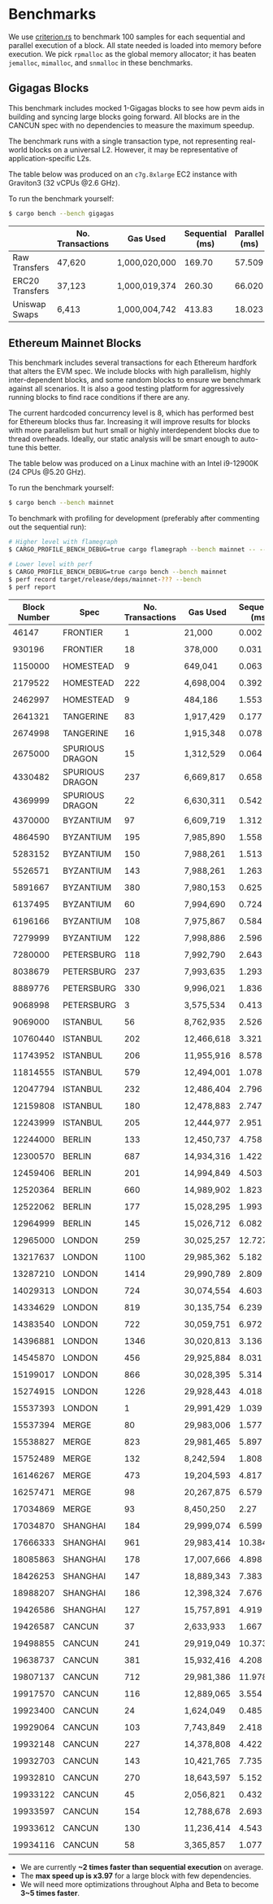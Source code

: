 # Benchmarks

We use [criterion.rs](https://github.com/bheisler/criterion.rs) to benchmark 100 samples for each sequential and parallel execution of a block. All state needed is loaded into memory before execution. We pick `rpmalloc` as the global memory allocator; it has beaten `jemalloc`, `mimalloc`, and `snmalloc` in these benchmarks.

## Gigagas Blocks

This benchmark includes mocked 1-Gigagas blocks to see how pevm aids in building and syncing large blocks going forward. All blocks are in the CANCUN spec with no dependencies to measure the maximum speedup.

The benchmark runs with a single transaction type, not representing real-world blocks on a universal L2. However, it may be representative of application-specific L2s.

The table below was produced on an `c7g.8xlarge` EC2 instance with Graviton3 (32 vCPUs @2.6 GHz).

To run the benchmark yourself:

```sh
$ cargo bench --bench gigagas
```

|                 | No. Transactions | Gas Used      | Sequential (ms) | Parallel (ms) | Speedup     |
| --------------- | ---------------- | ------------- | --------------- | ------------- | ----------- |
| Raw Transfers   | 47,620           | 1,000,020,000 | 169.70          | 57.509        | 🟢2.95      |
| ERC20 Transfers | 37,123           | 1,000,019,374 | 260.30          | 66.020        | 🟢3.94      |
| Uniswap Swaps   | 6,413            | 1,000,004,742 | 413.83          | 18.023        | 🟢**22.96** |

## Ethereum Mainnet Blocks

This benchmark includes several transactions for each Ethereum hardfork that alters the EVM spec. We include blocks with high parallelism, highly inter-dependent blocks, and some random blocks to ensure we benchmark against all scenarios. It is also a good testing platform for aggressively running blocks to find race conditions if there are any.

The current hardcoded concurrency level is 8, which has performed best for Ethereum blocks thus far. Increasing it will improve results for blocks with more parallelism but hurt small or highly interdependent blocks due to thread overheads. Ideally, our static analysis will be smart enough to auto-tune this better.

The table below was produced on a Linux machine with an Intel i9-12900K (24 CPUs @5.20 GHz).

To run the benchmark yourself:

```sh
$ cargo bench --bench mainnet
```

To benchmark with profiling for development (preferably after commenting out the sequential run):

```sh
# Higher level with flamegraph
$ CARGO_PROFILE_BENCH_DEBUG=true cargo flamegraph --bench mainnet -- --bench

# Lower level with perf
$ CARGO_PROFILE_BENCH_DEBUG=true cargo bench --bench mainnet
$ perf record target/release/deps/mainnet-??? --bench
$ perf report
```

| Block Number | Spec            | No. Transactions | Gas Used   | Sequential (ms) | Parallel (ms) | Speedup    |
| ------------ | --------------- | ---------------- | ---------- | --------------- | ------------- | ---------- |
| 46147        | FRONTIER        | 1                | 21,000     | 0.002           | 0.002         | ⚪1        |
| 930196       | FRONTIER        | 18               | 378,000    | 0.031           | 0.031         | ⚪1        |
| 1150000      | HOMESTEAD       | 9                | 649,041    | 0.063           | 0.063         | ⚪1        |
| 2179522      | HOMESTEAD       | 222              | 4,698,004  | 0.392           | 0.261         | 🟢1.5      |
| 2462997      | HOMESTEAD       | 9                | 484,186    | 1.553           | 1.539         | ⚪1        |
| 2641321      | TANGERINE       | 83               | 1,917,429  | 0.177           | 0.174         | ⚪1        |
| 2674998      | TANGERINE       | 16               | 1,915,348  | 0.078           | 0.078         | ⚪1        |
| 2675000      | SPURIOUS DRAGON | 15               | 1,312,529  | 0.064           | 0.064         | ⚪1        |
| 4330482      | SPURIOUS DRAGON | 237              | 6,669,817  | 0.658           | 0.283         | 🟢2.32     |
| 4369999      | SPURIOUS DRAGON | 22               | 6,630,311  | 0.542           | 0.303         | 🟢1.79     |
| 4370000      | BYZANTIUM       | 97               | 6,609,719  | 1.312           | 1.209         | 🟢1.09     |
| 4864590      | BYZANTIUM       | 195              | 7,985,890  | 1.558           | 0.457         | 🟢3.41     |
| 5283152      | BYZANTIUM       | 150              | 7,988,261  | 1.513           | 0.437         | 🟢3.46     |
| 5526571      | BYZANTIUM       | 143              | 7,988,261  | 1.263           | 0.593         | 🟢2.13     |
| 5891667      | BYZANTIUM       | 380              | 7,980,153  | 0.625           | 0.334         | 🟢1.87     |
| 6137495      | BYZANTIUM       | 60               | 7,994,690  | 0.724           | 0.379         | 🟢1.91     |
| 6196166      | BYZANTIUM       | 108              | 7,975,867  | 0.584           | 0.53          | 🟢1.1      |
| 7279999      | BYZANTIUM       | 122              | 7,998,886  | 2.596           | 0.654         | 🟢**3.97** |
| 7280000      | PETERSBURG      | 118              | 7,992,790  | 2.643           | 1.412         | 🟢1.87     |
| 8038679      | PETERSBURG      | 237              | 7,993,635  | 1.293           | 0.518         | 🟢2.5      |
| 8889776      | PETERSBURG      | 330              | 9,996,021  | 1.836           | 0.673         | 🟢2.73     |
| 9068998      | PETERSBURG      | 3                | 3,575,534  | 0.413           | 0.415         | ⚪1        |
| 9069000      | ISTANBUL        | 56               | 8,762,935  | 2.526           | 1.431         | 🟢1.76     |
| 10760440     | ISTANBUL        | 202              | 12,466,618 | 3.321           | 1.388         | 🟢2.39     |
| 11743952     | ISTANBUL        | 206              | 11,955,916 | 8.578           | 5.976         | 🟢1.44     |
| 11814555     | ISTANBUL        | 579              | 12,494,001 | 1.078           | 0.588         | 🟢1.83     |
| 12047794     | ISTANBUL        | 232              | 12,486,404 | 2.796           | 1.102         | 🟢2.54     |
| 12159808     | ISTANBUL        | 180              | 12,478,883 | 2.747           | 1.464         | 🟢1.88     |
| 12243999     | ISTANBUL        | 205              | 12,444,977 | 2.951           | 1.083         | 🟢2.72     |
| 12244000     | BERLIN          | 133              | 12,450,737 | 4.758           | 3.329         | 🟢1.43     |
| 12300570     | BERLIN          | 687              | 14,934,316 | 1.422           | 0.703         | 🟢2.02     |
| 12459406     | BERLIN          | 201              | 14,994,849 | 4.503           | 2.447         | 🟢1.84     |
| 12520364     | BERLIN          | 660              | 14,989,902 | 1.823           | 1.076         | 🟢1.69     |
| 12522062     | BERLIN          | 177              | 15,028,295 | 1.993           | 0.881         | 🟢2.26     |
| 12964999     | BERLIN          | 145              | 15,026,712 | 6.082           | 3.344         | 🟢1.82     |
| 12965000     | LONDON          | 259              | 30,025,257 | 12.727          | 3.862         | 🟢3.3      |
| 13217637     | LONDON          | 1100             | 29,985,362 | 5.182           | 1.728         | 🟢3        |
| 13287210     | LONDON          | 1414             | 29,990,789 | 2.809           | 1.401         | 🟢2.0      |
| 14029313     | LONDON          | 724              | 30,074,554 | 4.603           | 1.304         | 🟢3.53     |
| 14334629     | LONDON          | 819              | 30,135,754 | 6.239           | 2.093         | 🟢2.98     |
| 14383540     | LONDON          | 722              | 30,059,751 | 6.972           | 2.444         | 🟢2.85     |
| 14396881     | LONDON          | 1346             | 30,020,813 | 3.136           | 1.623         | 🟢1.93     |
| 14545870     | LONDON          | 456              | 29,925,884 | 8.031           | 2.564         | 🟢3.13     |
| 15199017     | LONDON          | 866              | 30,028,395 | 5.314           | 1.668         | 🟢3.18     |
| 15274915     | LONDON          | 1226             | 29,928,443 | 4.018           | 1.622         | 🟢2.48     |
| 15537393     | LONDON          | 1                | 29,991,429 | 1.039           | 1.039         | ⚪1        |
| 15537394     | MERGE           | 80               | 29,983,006 | 1.577           | 1.099         | 🟢1.43     |
| 15538827     | MERGE           | 823              | 29,981,465 | 5.897           | 1.943         | 🟢3.04     |
| 15752489     | MERGE           | 132              | 8,242,594  | 1.808           | 0.828         | 🟢2.18     |
| 16146267     | MERGE           | 473              | 19,204,593 | 4.817           | 1.741         | 🟢2.77     |
| 16257471     | MERGE           | 98               | 20,267,875 | 6.579           | 4.263         | 🟢1.54     |
| 17034869     | MERGE           | 93               | 8,450,250  | 2.27            | 0.955         | 🟢2.38     |
| 17034870     | SHANGHAI        | 184              | 29,999,074 | 6.599           | 2.907         | 🟢2.27     |
| 17666333     | SHANGHAI        | 961              | 29,983,414 | 10.384          | 5.941         | 🟢1.75     |
| 18085863     | SHANGHAI        | 178              | 17,007,666 | 4.898           | 2.988         | 🟢1.64     |
| 18426253     | SHANGHAI        | 147              | 18,889,343 | 7.383           | 5.312         | 🟢1.39     |
| 18988207     | SHANGHAI        | 186              | 12,398,324 | 7.676           | 5.105         | 🟢1.5      |
| 19426586     | SHANGHAI        | 127              | 15,757,891 | 4.919           | 2.472         | 🟢1.99     |
| 19426587     | CANCUN          | 37               | 2,633,933  | 1.667           | 1.088         | 🟢1.53     |
| 19498855     | CANCUN          | 241              | 29,919,049 | 10.373          | 5.417         | 🟢1.91     |
| 19638737     | CANCUN          | 381              | 15,932,416 | 4.208           | 2.129         | 🟢1.98     |
| 19807137     | CANCUN          | 712              | 29,981,386 | 11.978          | 6.217         | 🟢1.93     |
| 19917570     | CANCUN          | 116              | 12,889,065 | 3.554           | 1.512         | 🟢2.35     |
| 19923400     | CANCUN          | 24               | 1,624,049  | 0.485           | 0.481         | ⚪1        |
| 19929064     | CANCUN          | 103              | 7,743,849  | 2.418           | 1.286         | 🟢1.88     |
| 19932148     | CANCUN          | 227              | 14,378,808 | 4.422           | 2.268         | 🟢1.95     |
| 19932703     | CANCUN          | 143              | 10,421,765 | 7.735           | 5.968         | 🟢1.3      |
| 19932810     | CANCUN          | 270              | 18,643,597 | 5.152           | 2.515         | 🟢2.05     |
| 19933122     | CANCUN          | 45               | 2,056,821  | 0.432           | 0.279         | 🟢1.55     |
| 19933597     | CANCUN          | 154              | 12,788,678 | 2.693           | 1.586         | 🟢1.7      |
| 19933612     | CANCUN          | 130              | 11,236,414 | 4.543           | 1.305         | 🟢3.48     |
| 19934116     | CANCUN          | 58               | 3,365,857  | 1.077           | 0.618         | 🟢1.74     |

- We are currently **~2 times faster than sequential execution** on average.
- The **max speed up is x3.97** for a large block with few dependencies.
- We will need more optimizations throughout Alpha and Beta to become **3~5 times faster**.
